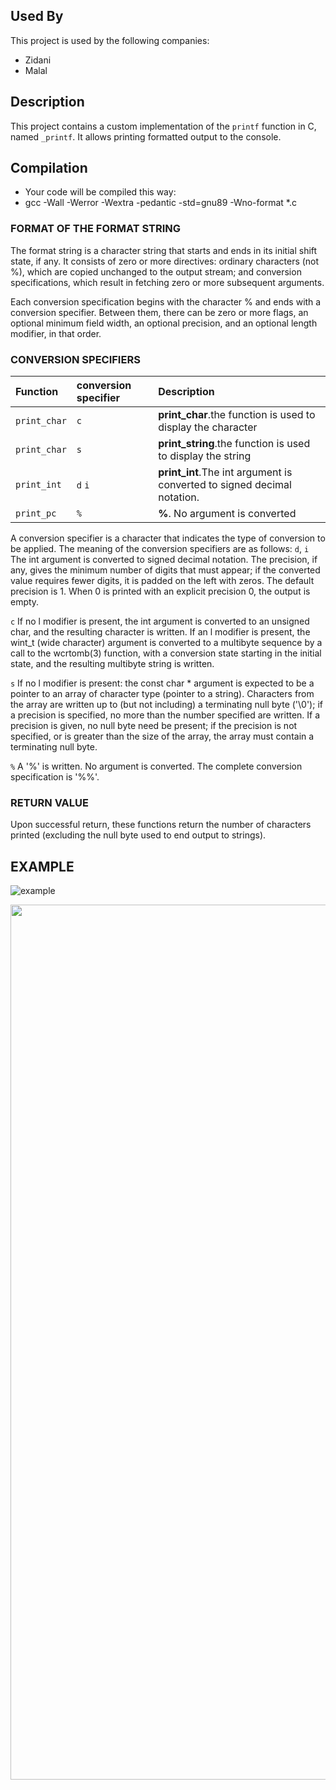 ## Used By
This project is used by the following companies:

- Zidani
- Malal

## Description

This project contains a custom implementation of the `printf` function in C, named `_printf`. It allows printing formatted output to the console.

## Compilation

- Your code will be compiled this way:
- gcc -Wall -Werror -Wextra -pedantic -std=gnu89 -Wno-format *.c

### FORMAT OF THE FORMAT STRING
The format string is a character string that starts and ends in its initial shift state, if any. It consists of zero or more directives: ordinary characters (not %), which are copied unchanged to the output stream; and conversion specifications, which result in fetching zero or more subsequent arguments.

Each conversion specification begins with the character % and ends with a conversion specifier. Between them, there can be zero or more flags, an optional minimum field width, an optional precision, and an optional length modifier, in that order.

### CONVERSION SPECIFIERS

| Function                        | conversion specifier                | Description                               |
| :------------------             | :------------------                 | :---------------------------------------- |
| `print_char`                    | `c`                                 | **print_char**.the function is used to display the character        |
| `print_char`                    | `s`                                 | **print_string**.the function is used to display the string        |
| `print_int`                     | `d` `i`                             | **print_int**.The int argument is converted to signed decimal notation. |
| `print_pc`                      | `%`                                 | **%**. No argument is converted |

A conversion specifier is a character that indicates the type of conversion to be applied. The meaning of the conversion specifiers are as follows:
`d`, `i`      The int argument is converted to signed decimal notation.  The precision, if any, gives the minimum number of
              digits  that  must appear; if the converted value requires fewer digits, it is padded on the left with zeros.
              The default precision is 1.  When 0 is printed with an explicit precision 0, the output is empty.
              
 `c`          If no l modifier is present, the int argument is converted to an unsigned char, and the  resulting  character
              is  written.   If  an l modifier is present, the wint_t (wide character) argument is converted to a multibyte
              sequence by a call to the wcrtomb(3) function, with a conversion state starting in the initial state, and the
              resulting multibyte string is written.
              
 `s`         If  no  l modifier is present: the const char * argument is expected to be a pointer to an array of character
              type (pointer to a string).  Characters from the array are written up to (but not  including)  a  terminating
              null byte ('\0'); if a precision is specified, no more than the number specified are written.  If a precision
              is given, no null byte need be present; if the precision is not specified, or is greater than the size of the
              array, the array must contain a terminating null byte.
              
`%`           A '%' is written.  No argument is converted.  The complete conversion specification is '%%'.

### RETURN VALUE
Upon successful return, these functions return the number of characters printed (excluding the null byte used to end
       output to strings).

## EXAMPLE
![example](https://samirzidani.000webhostapp.com/readme.png)
<p align="center">
  <img width="900" height="1400" src="https://samirzidani.000webhostapp.com/Diagramme.png">
</p>

